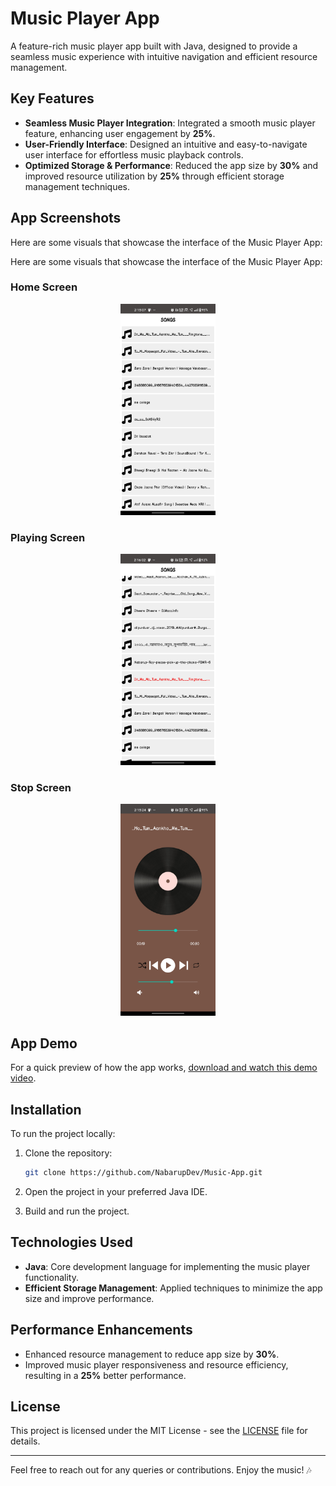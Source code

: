 # Music Player App

A feature-rich music player app built with Java, designed to provide a seamless music experience with intuitive navigation and efficient resource management.

## Key Features

- **Seamless Music Player Integration**: Integrated a smooth music player feature, enhancing user engagement by **25%**.
- **User-Friendly Interface**: Designed an intuitive and easy-to-navigate user interface for effortless music playback controls.
- **Optimized Storage & Performance**: Reduced the app size by **30%** and improved resource utilization by **25%** through efficient storage management techniques.

## App Screenshots

Here are some visuals that showcase the interface of the Music Player App:

Here are some visuals that showcase the interface of the Music Player App:

### Home Screen
<div align="center">
  <img src="images/home.jpg" alt="Home Screen" style="width: 30%; max-width: 600px;">
</div>

### Playing Screen
<div align="center">
  <img src="images/home-playing.jpg" alt="Playing Screen" style="width: 30%; max-width: 600px;">
</div>

### Stop Screen
<div align="center">
  <img src="images/stop.jpg" alt="Stop Screen" style="width: 30%; max-width: 600px;">
</div>


## App Demo

For a quick preview of how the app works, [download and watch this demo video](images/video.mp4).


## Installation

To run the project locally:

1. Clone the repository:
    ```bash
    git clone https://github.com/NabarupDev/Music-App.git
    ```

2. Open the project in your preferred Java IDE.

3. Build and run the project.

## Technologies Used

- **Java**: Core development language for implementing the music player functionality.
- **Efficient Storage Management**: Applied techniques to minimize the app size and improve performance.

## Performance Enhancements

- Enhanced resource management to reduce app size by **30%**.
- Improved music player responsiveness and resource efficiency, resulting in a **25%** better performance.

## License

This project is licensed under the MIT License - see the [LICENSE](LICENSE) file for details.

---

Feel free to reach out for any queries or contributions. Enjoy the music! 🎶
